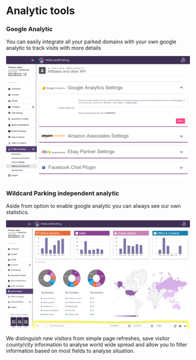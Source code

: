 # Analytic tools

### Google Analytic

You can easily integrate all your parked domains with your own google analytic to track visits with more details

![Google Analytic Integration](.gitbook/assets/google-analytic.png)

### Wildcard Parking independent analytic

Aside from option to enable google analytic you can always see our own statistics.

![Visits Statistic](.gitbook/assets/stats.png)

  
We distinguish new visitors from simple page refreshes, save visitor county/city information to analyse world wide spread and allow you to filter information based on most fields to analyse situation.

